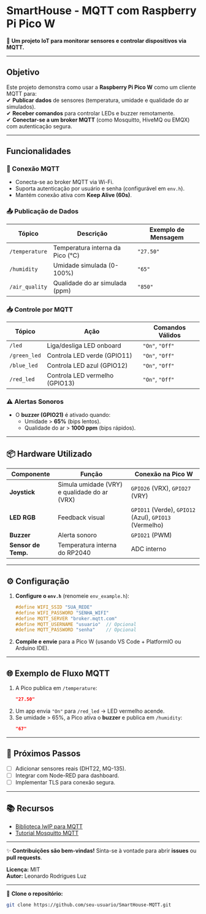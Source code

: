 # **SmartHouse - MQTT com Raspberry Pi Pico W**  

🚀 **Um projeto IoT para monitorar sensores e controlar dispositivos via MQTT.**  

---

## **Objetivo**  
Este projeto demonstra como usar a **Raspberry Pi Pico W** como um cliente MQTT para:  
✔ **Publicar dados** de sensores (temperatura, umidade e qualidade do ar simulados).  
✔ **Receber comandos** para controlar LEDs e buzzer remotamente.  
✔ **Conectar-se a um broker MQTT** (como Mosquitto, HiveMQ ou EMQX) com autenticação segura.  

---

## **Funcionalidades**  

### **📡 Conexão MQTT**  
- Conecta-se ao broker MQTT via Wi-Fi.  
- Suporta autenticação por usuário e senha (configurável em `env.h`).  
- Mantém conexão ativa com **Keep Alive (60s)**.  

### **📤 Publicação de Dados**  
| Tópico            | Descrição                          | Exemplo de Mensagem |  
|-------------------|-----------------------------------|---------------------|  
| `/temperature`    | Temperatura interna da Pico (°C)  | `"27.50"`           |  
| `/humidity`       | Umidade simulada (0-100%)         | `"65"`              |  
| `/air_quality`    | Qualidade do ar simulada (ppm)    | `"850"`             |  

### **📥 Controle por MQTT**  
| Tópico          | Ação                              | Comandos Válidos    |  
|----------------|----------------------------------|--------------------|  
| `/led`         | Liga/desliga LED onboard        | `"On"`, `"Off"`    |  
| `/green_led`   | Controla LED verde (GPIO11)      | `"On"`, `"Off"`    |  
| `/blue_led`    | Controla LED azul (GPIO12)       | `"On"`, `"Off"`    |  
| `/red_led`     | Controla LED vermelho (GPIO13)   | `"On"`, `"Off"`    |  

### **⚠️ Alertas Sonoros**  
- O **buzzer (GPIO21)** é ativado quando:  
  - Umidade > **65%** (bips lentos).  
  - Qualidade do ar > **1000 ppm** (bips rápidos).  

---

## **📦 Hardware Utilizado**  
| Componente          | Função                          | Conexão na Pico W  |  
|---------------------|--------------------------------|-------------------|  
| **Joystick**        | Simula umidade (VRY) e qualidade do ar (VRX) | `GPIO26` (VRX), `GPIO27` (VRY) |  
| **LED RGB**         | Feedback visual                | `GPIO11` (Verde), `GPIO12` (Azul), `GPIO13` (Vermelho) |  
| **Buzzer**          | Alerta sonoro                  | `GPIO21` (PWM)    |  
| **Sensor de Temp.** | Temperatura interna do RP2040  | ADC interno       |  

---

## **⚙️ Configuração**  
1. **Configure o `env.h`** (renomeie `env_example.h`):  
   ```c
   #define WIFI_SSID "SUA_REDE"  
   #define WIFI_PASSWORD "SENHA_WIFI"  
   #define MQTT_SERVER "broker.mqtt.com"  
   #define MQTT_USERNAME "usuario"  // Opcional  
   #define MQTT_PASSWORD "senha"    // Opcional  
   ```

2. **Compile e envie** para a Pico W (usando VS Code + PlatformIO ou Arduino IDE).  

---

## **🌐 Exemplo de Fluxo MQTT**  
1. A Pico publica em `/temperature`:  
   ```json
   "27.50"
   ```  
2. Um app envia `"On"` para `/red_led` → LED vermelho acende.  
3. Se umidade > 65%, a Pico ativa o **buzzer** e publica em `/humidity`:  
   ```json
   "67"
   ```  

---

## **📌 Próximos Passos**  
- [ ] Adicionar sensores reais (DHT22, MQ-135).  
- [ ] Integrar com Node-RED para dashboard.  
- [ ] Implementar TLS para conexão segura.  

---

## **📚 Recursos**  
- [Biblioteca lwIP para MQTT](https://www.nongnu.org/lwip/)  
- [Tutorial Mosquitto MQTT](https://mosquitto.org/)  

---

✨ **Contribuições são bem-vindas!** Sinta-se à vontade para abrir **issues** ou **pull requests**.  

**Licença:** MIT  
**Autor:** Leonardo Rodrigues Luz  

--- 

🔗 **Clone o repositório:**  
```bash
git clone https://github.com/seu-usuario/SmartHouse-MQTT.git
```
